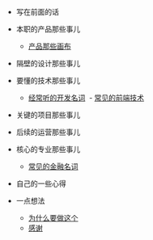 - 写在前面的话
 
- 本职的产品那些事儿
  - [产品那些画布](/picture.md)
 
- 隔壁的设计那些事儿

- 要懂的技术那些事儿
  - [经常听的开发名词](/terminology.md)
  - [常见的前端技术](/test.md)

- 关键的项目那些事儿

- 后续的运营那些事儿

- 核心的专业那些事儿
  - [常见的金融名词](/Fterminology.md)

- 自己的一些心得

- 一点想法
  - [为什么要做这个](/about)
  - [感谢](/thx)
